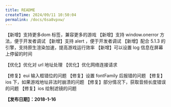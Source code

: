 ```yaml
---
title: README
createTime: 2024/09/11 10:50:04
permalink: /docs/6sa8vpxw/
---
```

【新增】支持更多dom 标签，兼容更多的游戏
【新增】支持 window.onerror 方法，便于开发者调试
【新增】支持 alert ，便于开发者调试
【新增】配合 5.1.3 的引擎，支持原生渲染加速，提高游戏运行效率
【新增】可以设置 log 信息在屏幕上停留的时间

【优化】优化对 url 地址处理
【优化】优化网络连接请求

【修复】eui 输入框错位的问题
【修复】设置 fontFamily 后报错的问题
【修复】ios 下，如果游戏地址非法时崩溃的问题
【修复】部分情况下，获取音频长度错误的问题
【修复】ios 绘制滤镜的问题

**【发布日期】：2018-1-16**
